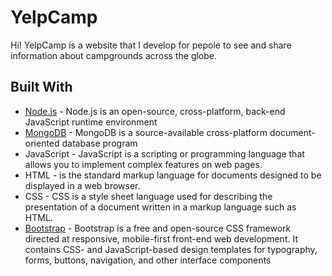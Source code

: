 # YelpCamp
Hi!
YelpCamp is a website that I develop for pepole to see and share information about campgrounds across the globe.

## Built With

* [Node.js](https://nodejs.org/en/) - Node.js is an open-source, cross-platform, back-end JavaScript runtime environment
* [MongoDB](https://www.mongodb.com/3) - MongoDB is a source-available cross-platform document-oriented database program
* JavaScript  - JavaScript is a scripting or programming language that allows you to implement complex features on web pages.
* HTML -  is the standard markup language for documents designed to be displayed in a web browser.
* CSS - CSS is a style sheet language used for describing the presentation of a document written in a markup language such as HTML.
* [Bootstrap](https://getbootstrap.com/) - Bootstrap is a free and open-source CSS framework directed at responsive, mobile-first front-end web development. It contains CSS- and JavaScript-based design templates for typography, forms, buttons, navigation, and other interface components
